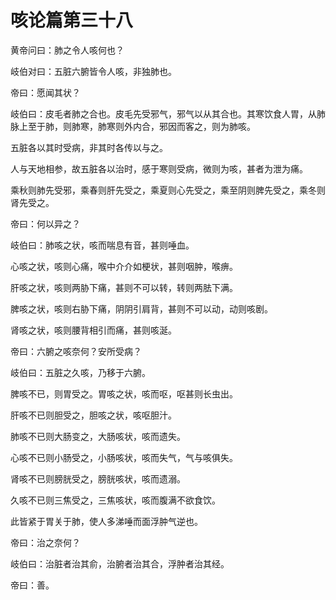 # 咳论篇第三十八



黄帝问曰：肺之令人咳何也？


岐伯对曰：五脏六腑皆令人咳，非独肺也。


帝曰：愿闻其状？


岐伯曰：皮毛者肺之合也。皮毛先受邪气，邪气以从其合也。其寒饮食人胃，从肺脉上至于肺，则肺寒，肺寒则外内合，邪因而客之，则为肺咳。


五脏各以其时受病，非其时各传以与之。


人与天地相参，故五脏各以治时，感于寒则受病，微则为咳，甚者为泄为痛。


乘秋则肺先受邪，乘春则肝先受之，乘夏则心先受之，乘至阴则脾先受之，乘冬则肾先受之。


帝曰：何以异之？


岐伯曰：肺咳之状，咳而喘息有音，甚则唾血。


心咳之状，咳则心痛，喉中介介如梗状，甚则咽肿，喉痹。


肝咳之状，咳则两胁下痛，甚则不可以转，转则两胠下满。


脾咳之状，咳则右胁下痛，阴阴引肩背，甚则不可以动，动则咳剧。


肾咳之状，咳则腰背相引而痛，甚则咳涎。


帝曰：六腑之咳奈何？安所受病？


岐伯曰：五脏之久咳，乃移于六腑。


脾咳不已，则胃受之。胃咳之状，咳而呕，呕甚则长虫出。


肝咳不已则胆受之，胆咳之状，咳呕胆汁。


肺咳不已则大肠变之，大肠咳状，咳而遗失。


心咳不已则小肠受之，小肠咳状，咳而失气，气与咳俱失。


肾咳不已则膀胱受之，膀胱咳状，咳而遗溺。


久咳不已则三焦受之，三焦咳状，咳而腹满不欲食饮。


此皆紧于胃关于肺，使人多涕唾而面浮肿气逆也。


帝曰：治之奈何？


岐伯曰：治脏者治其俞，治腑者治其合，浮肿者治其经。


帝曰：善。